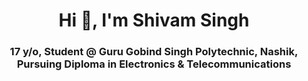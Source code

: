 <h1 align="center">Hi 👋, I'm Shivam Singh</h1>
<h3 align="center">17 y/o, Student @ Guru Gobind Singh Polytechnic, Nashik, Pursuing Diploma in Electronics & Telecommunications</h3>
